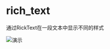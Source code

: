 # rich_text

通过RickText在一段文本中显示不同的样式


![演示](https://github.com/flutter-cn/flutter_cookbook/blob/master/rich_text/img/rich_text.jpg)
